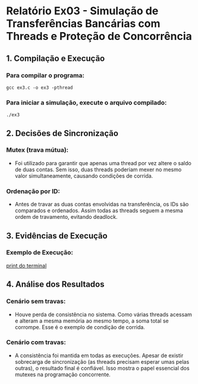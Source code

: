 # Relatório Ex03 - Simulação de Transferências Bancárias com Threads e Proteção de Concorrência

## 1. Compilação e Execução

### Para compilar o programa:
    gcc ex3.c -o ex3 -pthread

### Para iniciar a simulação, execute o arquivo compilado:
    ./ex3


## 2. Decisões de Sincronização

### Mutex (trava mútua):

-   Foi utilizado para garantir que apenas uma thread por vez altere o saldo de duas contas. Sem isso, duas threads poderiam mexer no mesmo valor simultaneamente, causando condições de corrida.

### Ordenação por ID:

-   Antes de travar as duas contas envolvidas na transferência, os IDs são comparados e ordenados. Assim todas as threads seguem a mesma ordem de travamento, evitando deadlock.


## 3. Evidências de Execução

### Exemplo de Execução:

[print do terminal](<Screenshot from 2025-09-26 15-32-58.png>)


## 4. Análise dos Resultados

### Cenário sem travas:
-   Houve perda de consistência no sistema. Como várias threads acessam e alteram a mesma memória ao mesmo tempo, a soma total se corrompe. Esse é o exemplo de condição de corrida.

### Cenário com travas:
-   A consistência foi mantida em todas as execuções. Apesar de existir sobrecarga de sincronização (as threads precisam esperar umas pelas outras), o resultado final é confiável. Isso mostra o papel essencial dos mutexes na programação concorrente.